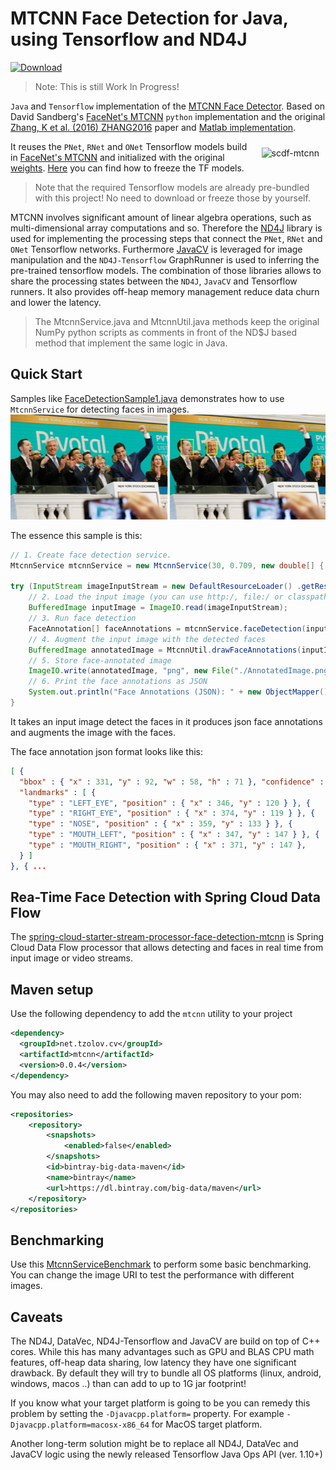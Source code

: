 # MTCNN Face Detection for Java, using Tensorflow and ND4J

[ ![Download](https://api.bintray.com/packages/big-data/maven/mtcnn-java/images/download.svg) ](https://bintray.com/big-data/maven/mtcnn-java/_latestVersion)

> Note: This is still Work In Progress!

`Java` and `Tensorflow` implementation of the [MTCNN Face Detector](https://arxiv.org/abs/1604.02878). Based on David Sandberg's [FaceNet's MTCNN](https://github.com/davidsandberg/facenet/tree/master/src/align) 
`python` implementation and the original [Zhang, K et al. (2016) ZHANG2016](https://arxiv.org/abs/1604.02878) paper and [Matlab implementation](https://github.com/kpzhang93/MTCNN_face_detection_alignment).

[<img align="right" src="https://raw.githubusercontent.com/tzolov/mtcnn-java/master/src/test/resources/docs/scdf-face-detection-2.gif" alt="scdf-mtcnn" hspace="10" vspace="10"></img>](https://github.com/tzolov/computer-vision/blob/master/spring-cloud-starter-stream-processor-face-detection-mtcnn/README.adoc) It reuses the `PNet`, `RNet` and `ONet` Tensorflow models build in [FaceNet's MTCNN](https://github.com/davidsandberg/facenet/tree/master/src/align) and 
initialized with the original [weights](https://github.com/kpzhang93/MTCNN_face_detection_alignment/tree/master/code/codes/MTCNNv2/model). [Here](https://github.com/davidsandberg/facenet/pull/866) 
you can find how to freeze the TF models.

> Note that the required Tensorflow models are already pre-bundled with this project! No need to download or freeze those by yourself.

MTCNN involves significant amount of linear algebra operations, such as multi-dimensional array computations and so. Therefore the [ND4J](https://deeplearning4j.org/docs/latest/nd4j-overview) library is used for implementing the 
 processing steps that connect the `PNet`, `RNet` and `ONet` Tensorflow networks. Furthermore [JavaCV](https://github.com/bytedeco/javacv) is leveraged for image manipulation and the `ND4J-Tensorflow` GraphRunner is used to 
 inferring the pre-trained tensorflow models. The combination of those  libraries allows to share the processing states between the `ND4J`, `JavaCV`
  and Tensorflow runners. It also provides off-heap memory management reduce data churn and lower the latency.         

> The MtcnnService.java and MtcnnUtil.java methods keep the original NumPy python scripts as comments in front of the ND$J based method that implement the same logic in Java.
## Quick Start

Samples like [FaceDetectionSample1.java](./src/test/java/net/tzolov/cv/mtcnn/sample/FaceDetectionSample1.java) demonstrates how to use `MtcnnService` for detecting faces in images.
![Input Image](./src/test/resources/docs/AnnotatedImage.png)

The essence this sample is this:

```java
// 1. Create face detection service.
MtcnnService mtcnnService = new MtcnnService(30, 0.709, new double[] { 0.6, 0.7, 0.7 });

try (InputStream imageInputStream = new DefaultResourceLoader() .getResource("classpath:/pivotal-ipo-nyse.jpg").getInputStream()) {
    // 2. Load the input image (you can use http:/, file:/ or classpath:/ URIs to resolve the input image
    BufferedImage inputImage = ImageIO.read(imageInputStream);
    // 3. Run face detection
    FaceAnnotation[] faceAnnotations = mtcnnService.faceDetection(inputImage);
    // 4. Augment the input image with the detected faces
    BufferedImage annotatedImage = MtcnnUtil.drawFaceAnnotations(inputImage, faceAnnotations);
    // 5. Store face-annotated image
    ImageIO.write(annotatedImage, "png", new File("./AnnotatedImage.png"));
    // 6. Print the face annotations as JSON
    System.out.println("Face Annotations (JSON): " + new ObjectMapper().writeValueAsString(faceAnnotations));
}
```
It takes an input image detect the faces in it produces json face annotations and augments the image with the faces. 

The face annotation json format looks like this:

```json
[ {
  "bbox" : { "x" : 331, "y" : 92, "w" : 58, "h" : 71 }, "confidence" : 0.9999871253967285,
  "landmarks" : [ {
    "type" : "LEFT_EYE", "position" : { "x" : 346, "y" : 120 } }, {
    "type" : "RIGHT_EYE", "position" : { "x" : 374, "y" : 119 } }, {
    "type" : "NOSE", "position" : { "x" : 359, "y" : 133 } }, {
    "type" : "MOUTH_LEFT", "position" : { "x" : 347, "y" : 147 } }, {
    "type" : "MOUTH_RIGHT", "position" : { "x" : 371, "y" : 147 },
  } ]
}, { ... 
```
## Rea-Time Face Detection with Spring Cloud Data Flow 
The [spring-cloud-starter-stream-processor-face-detection-mtcnn](https://github.com/tzolov/computer-vision/blob/master/spring-cloud-starter-stream-processor-face-detection-mtcnn/README.adoc) is 
Spring Cloud Data Flow processor that allows detecting and faces in real time from input image or video streams.

## Maven setup

Use the following dependency to add the `mtcnn` utility to your project 
```xml
<dependency>
  <groupId>net.tzolov.cv</groupId>
  <artifactId>mtcnn</artifactId>
  <version>0.0.4</version>
</dependency>
```
You may also need to add the following maven repository to your pom:
```xml
<repositories>
    <repository>
        <snapshots>
            <enabled>false</enabled>
        </snapshots>
        <id>bintray-big-data-maven</id>
        <name>bintray</name>
        <url>https://dl.bintray.com/big-data/maven</url>
    </repository>
</repositories>
```

## Benchmarking

Use this [MtcnnServiceBenchmark](https://github.com/tzolov/mtcnn-java/blob/master/src/test/java/net/tzolov/cv/mtcnn/beanchmark/MtcnnServiceBenchmark.java) to perform some basic benchmarking. You can change the image URI to test
the performance with different images.   

## Caveats

The ND4J, DataVec, ND4J-Tensorflow and JavaCV are build on top of C++ cores. While this has many advantages such 
as GPU and BLAS CPU math features, off-heap data sharing, low latency they have one significant drawback. By default they 
will try to bundle all OS platforms (linux, android, windows, macos ..) than can add to up to 1G jar footprint!

If you know what your target platform is going to be you can remedy this problem by setting the `-Djavacpp.platform=` property. For example `-Djavacpp.platform=macosx-x86_64` for MacOS target platform.

Another long-term solution might be to replace all ND4J, DataVec and JavaCV logic using the newly released Tensorflow Java Ops API (ver. 1.10+)  
     

